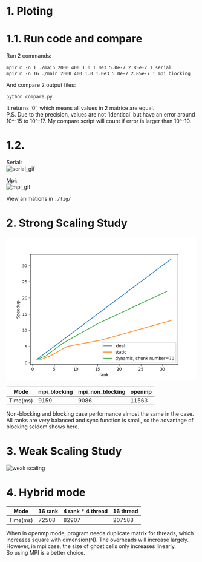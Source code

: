 # 1. Ploting
# 1.1. Run code and compare
Run 2 commands:     

    mpirun -n 1 ./main 2000 400 1.0 1.0e3 5.0e-7 2.85e-7 1 serial
    mpirun -n 16 ./main 2000 400 1.0 1.0e3 5.0e-7 2.85e-7 1 mpi_blocking

And compare 2 output files:
    
    python compare.py 

It returns '0', which means all values in 2 matrice are equal.      
P.S. Due to the precision, values are not 'identical' but have an error around 10^-15 to 10^-17. My compare script will count if error is larger than 10^-10.

# 1.2.
Serial:      
![serial_gif](./fig/serial.gif)     

Mpi:      
![mpi_gif](./fig/mpi_blocking.gif)   

View animations in `./fig/`


# 2. Strong Scaling Study
![strong scaling](./fig/strong_scaling.png)


Mode | mpi_blocking | mpi_non_blocking | openmp
-- | --- | --- | ---
Time(ms) | 9159 | 9086 | 11563

Non-blocking and blocking case performance almost the same in the case. All ranks are very balanced and sync function is small, so the advantage of blocking seldom shows here.

# 3. Weak Scaling Study
![weak scaling](./fig/weak_scaling.png)

# 4. Hybrid mode
Mode | 16 rank | 4 rank * 4 thread | 16 thread
-- | --- | --- | ---
Time(ms) | 72508 | 82907 | 207588

When in openmp mode, program needs duplicate matrix for threads, which increases square with dimension(N). The overheads will increase largely.     
However, in mpi case, the size of ghost cells only increases linearly.      
So using MPI is a better choice.